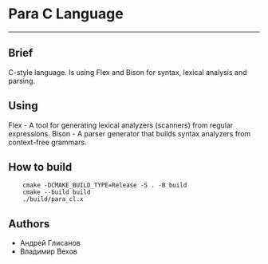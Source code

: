 # Para C Language
---

## Brief
C-style language.
Is using Flex and Bison for syntax, lexical analysis and parsing.

## Using
Flex - A tool for generating lexical analyzers (scanners) from regular expressions.
Bison - A parser generator that builds syntax analyzers from context-free grammars.

## How to build
```shell
    cmake -DCMAKE_BUILD_TYPE=Release -S . -B build
    cmake --build build
    ./build/para_cl.x
```

## Authors
- Андрей Глисанов 
- Владимир Вехов